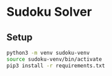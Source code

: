 # Sudoku Solver

## Setup
```sh
python3 -m venv sudoku-venv
source sudoku-venv/bin/activate
pip3 install -r requirements.txt
```
